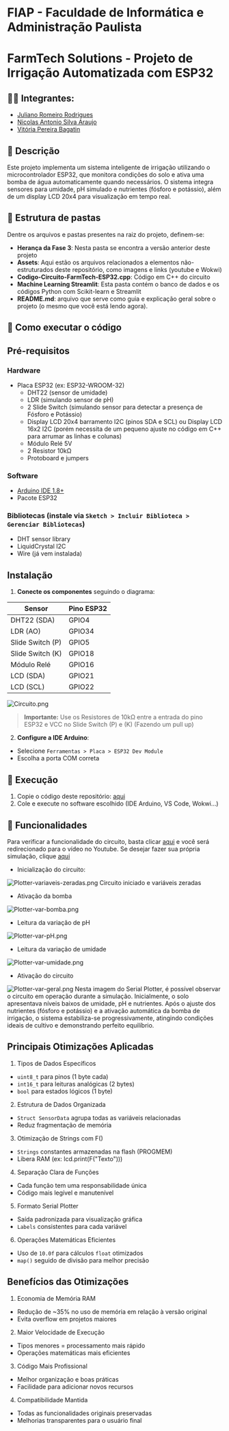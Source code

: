 # FIAP - Faculdade de Informática e Administração Paulista

<p align="center">

# FarmTech Solutions - Projeto de Irrigação Automatizada com ESP32

## 👨‍🎓 Integrantes: 
- <a href="https://www.linkedin.com/in/juliano-romeiro-rodrigues/">Juliano Romeiro Rodrigues</a>
- <a href="https://www.linkedin.com/in/nicolas--araujo/">Nicolas Antonio Silva Araujo</a> 
- <a href="https://www.linkedin.com/in/vitoria-bagatin-31ba88266/">Vitória Pereira Bagatin</a> 


## 📜 Descrição

Este projeto implementa um sistema inteligente de irrigação utilizando o microcontrolador ESP32, que monitora condições do solo e ativa uma bomba de água automaticamente quando necessários. O sistema integra sensores para umidade, pH simulado e nutrientes (fósforo e potássio), além de um display LCD 20x4 para visualização em tempo real.

## 📁 Estrutura de pastas

Dentre os arquivos e pastas presentes na raiz do projeto, definem-se:

- <b>Herança da Fase 3</b>: Nesta pasta se encontra a versão anterior deste projeto
- <b>Assets</b>: Aqui estão os arquivos relacionados a elementos não-estruturados deste repositório, como imagens e links (youtube e Wokwi)
- <b>Codigo-Circuito-FarmTech-ESP32.cpp</b>: Código em C++ do circuito
- <b>Machine Learning Streamlit</b>: Esta pasta contém o banco de dados e os códigos Python com Scikit-learn e Streamlit
- <b>README.md</b>: arquivo que serve como guia e explicação geral sobre o projeto (o mesmo que você está lendo agora).


## 🔧 Como executar o código

## Pré-requisitos

### Hardware
- Placa ESP32 (ex: ESP32-WROOM-32)
  - DHT22 (sensor de umidade)
  - LDR (simulando sensor de pH)
  - 2 Slide Switch (simulando sensor para detectar a presença de Fósforo e Potássio)
  - Display LCD 20x4 barramento I2C (pinos SDA e SCL) ou Display LCD 16x2 I2C (porém necessita de um pequeno ajuste no código em C++ para arrumar as linhas e colunas)
  - Módulo Relé 5V
  - 2 Resistor 10kΩ
  - Protoboard e jumpers

### Software
- [Arduino IDE 1.8+](https://www.arduino.cc/en/software)
- Pacote ESP32

### Bibliotecas (instale via `Sketch > Incluir Biblioteca > Gerenciar Bibliotecas`)
- DHT sensor library
- LiquidCrystal I2C
- Wire (já vem instalada)

## Instalação

1. **Conecte os componentes** seguindo o diagrama:

 | Sensor       | Pino ESP32 |
 |--------------|-----------|
 | DHT22 (SDA) | GPIO4     |
 | LDR (AO) | GPIO34    |
 | Slide Switch (P) | GPIO5   |
 | Slide Switch (K) | GPIO18    |
 | Módulo Relé | GPIO16    |
 | LCD (SDA) | GPIO21    |
 | LCD (SCL) | GPIO22    |

![Circuito.png](https://github.com/Nico-Araujo/FIAP/blob/94c13665c69688083bd568db3c46b7712b1a723c/Fase%204/FarmTech%20Solutions/Assets/Circuito.png)

 > **Importante:** Use os Resistores de 10kΩ entre a entrada do pino ESP32 e VCC no Slide Switch (P) e (K) (Fazendo um pull up)

2. **Configure a IDE Arduino**:
 - Selecione `Ferramentas > Placa > ESP32 Dev Module`
 - Escolha a porta COM correta

## 🚀 Execução

1. Copie o código deste repositório: [aqui](https://github.com/Nico-Araujo/FIAP/blob/b2f8d5f77a9c252f9b58ef1d53cf17e6384395c3/Fase%204/FarmTech%20Solutions/Codigo-Circuito-FarmTech-ESP32.cpp)
2. Cole e execute no software escolhido (IDE Arduino, VS Code, Wokwi...)

## 🔋 Funcionalidades

Para verificar a funcionalidade do circuito, basta clicar [aqui](https://youtu.be/cWbJXAkzFV0) e você será redirecionado para o vídeo no Youtube. Se desejar fazer sua própria simulação, clique [aqui](https://wokwi.com/projects/434222558839003137)

- Inicialização do circuito:

![Plotter-variaveis-zeradas.png](https://github.com/Nico-Araujo/FIAP/blob/94c13665c69688083bd568db3c46b7712b1a723c/Fase%204/FarmTech%20Solutions/Assets/Plotter-variaveis-zeradas.png)
Circuito iniciado e variáveis zeradas

- Ativação da bomba

![Plotter-var-bomba.png](https://github.com/Nico-Araujo/FIAP/blob/94c13665c69688083bd568db3c46b7712b1a723c/Fase%204/FarmTech%20Solutions/Assets/Plotter-var-bomba.png)

- Leitura da variação de pH

![Plotter-var-pH.png](https://github.com/Nico-Araujo/FIAP/blob/94c13665c69688083bd568db3c46b7712b1a723c/Fase%204/FarmTech%20Solutions/Assets/Plotter-var-pH.png)

- Leitura da variação de umidade

![Plotter-var-umidade.png](https://github.com/Nico-Araujo/FIAP/blob/94c13665c69688083bd568db3c46b7712b1a723c/Fase%204/FarmTech%20Solutions/Assets/Plotter-var-umidade.png)

- Ativação do circuito

![Plotter-var-geral.png](https://github.com/Nico-Araujo/FIAP/blob/94c13665c69688083bd568db3c46b7712b1a723c/Fase%204/FarmTech%20Solutions/Assets/Plotter-var-geral.png)
Nesta imagem do Serial Plotter, é possível observar o circuito em operação durante a simulação. Inicialmente, o solo apresentava níveis baixos de umidade, pH e nutrientes. Após o ajuste dos nutrientes (fósforo e potássio) e a ativação automática da bomba de irrigação, o sistema estabiliza-se progressivamente, atingindo condições ideais de cultivo e demonstrando perfeito equilíbrio.

## Principais Otimizações Aplicadas

1. Tipos de Dados Específicos
  - `uint8_t` para pinos (1 byte cada)
  - `int16_t` para leituras analógicas (2 bytes)
  - `bool` para estados lógicos (1 byte)

2.  Estrutura de Dados Organizada
  - `Struct SensorData` agrupa todas as variáveis relacionadas
  - Reduz fragmentação de memória

3. Otimização de Strings com F()
  - `Strings` constantes armazenadas na flash (PROGMEM)
  - Libera RAM (ex: lcd.print(F("Texto")))

4. Separação Clara de Funções
  - Cada função tem uma responsabilidade única
  - Código mais legível e manutenível

5. Formato Serial Plotter
  - Saída padronizada para visualização gráfica
  - `Labels` consistentes para cada variável

6. Operações Matemáticas Eficientes
  - Uso de `10.0f` para cálculos `float` otimizados
  - `map()` seguido de divisão para melhor precisão

## Benefícios das Otimizações

1. Economia de Memória RAM
  - Redução de ~35% no uso de memória em relação à versão original
  - Evita overflow em projetos maiores

2. Maior Velocidade de Execução
  - Tipos menores = processamento mais rápido
  - Operações matemáticas mais eficientes

3. Código Mais Profissional
  - Melhor organização e boas práticas
  - Facilidade para adicionar novos recursos

4. Compatibilidade Mantida
  - Todas as funcionalidades originais preservadas
  - Melhorias transparentes para o usuário final
